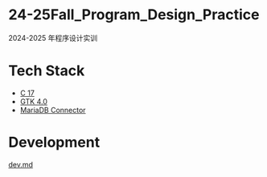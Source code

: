 # 24-25Fall_Program_Design_Practice
2024-2025 年程序设计实训

# Tech Stack

- [C 17](https://en.wikipedia.org/wiki/C17_(C_standard_revision))
- [GTK 4.0](https://docs.gtk.org/gtk4/index.html)
- [MariaDB Connector](https://mariadb.com/kb/en/mariadb-connector-c/)

# Development

[dev.md](docs/dev.md)
